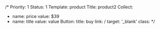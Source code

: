 /*
Priority: 1
Status: 1
Template: product
Title: product2
Collect:
- name: price
  value: $39
- name: title
  value: value
Button:
  title: buy
  link: /
  target: '_blank'
  class:
*/
